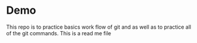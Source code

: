 # Demo
This repo is to practice basics work flow of git and as well as to practice all of the git commands. 
This is a read me file
